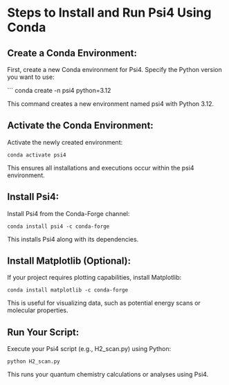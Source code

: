 # Steps to Install and Run Psi4 Using Conda

## Create a Conda Environment:

First, create a new Conda environment for Psi4. Specify the Python version you want to use:

‍``` conda create -n psi4 python=3.12

This command creates a new environment named psi4 with Python 3.12.

## Activate the Conda Environment:

Activate the newly created environment:
```
conda activate psi4
```
This ensures all installations and executions occur within the psi4 environment.

## Install Psi4:

Install Psi4 from the Conda-Forge channel:
```
conda install psi4 -c conda-forge
```
This installs Psi4 along with its dependencies.

## Install Matplotlib (Optional):

If your project requires plotting capabilities, install Matplotlib:
```
conda install matplotlib -c conda-forge
```
This is useful for visualizing data, such as potential energy scans or molecular properties.

## Run Your Script:

Execute your Psi4 script (e.g., H2_scan.py) using Python:
```
python H2_scan.py
```
This runs your quantum chemistry calculations or analyses using Psi4.
